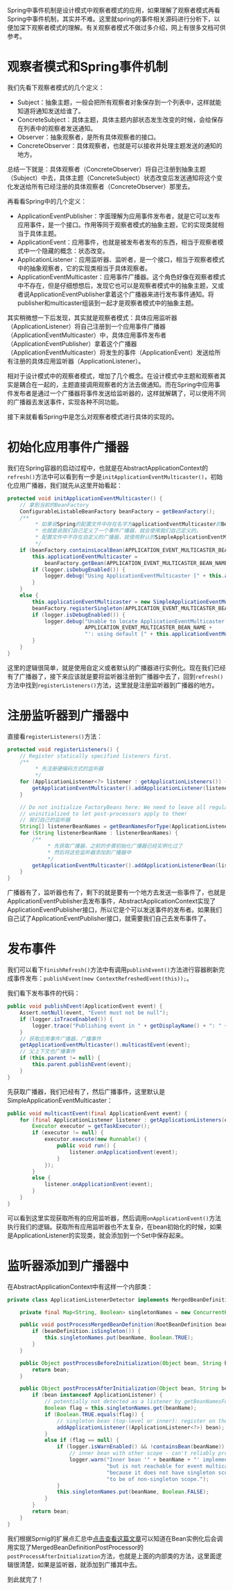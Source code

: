 Spring中事件机制是设计模式中观察者模式的应用，如果理解了观察者模式再看Spring中事件机制，其实并不难。这里就spring的事件相关源码进行分析下，以便加深下观察者模式的理解。有关观察者模式不做过多介绍，网上有很多文档可供参考。

# 观察者模式和Spring事件机制

我们先看下观察者模式的几个定义：

- Subject：抽象主题，一般会把所有观察者对象保存到一个列表中，这样就能知道将通知发送给谁了。
- ConcreteSubject：具体主题，具体主题内部状态发生改变的时候，会给保存在列表中的观察者发送通知。
- Observer：抽象观察者，是所有具体观察者的接口。
- ConcreteObserver：具体观察者，也就是可以接收并处理主题发送的通知的地方。

总结一下就是：具体观察者（ConcreteObserver）将自己注册到抽象主题（Subject）中去，具体主题（ConcreteSubject）状态改变后发送通知将这个变化发送给所有已经注册的具体观察者（ConcreteObserver）那里去。

再看看Spring中的几个定义：

- ApplicationEventPublisher：字面理解为应用事件发布者，就是它可以发布应用事件，是一个接口。作用等同于观察者模式的抽象主题，它的实现类就相当于具体主题。
- ApplicationEvent：应用事件，也就是被发布者发布的东西，相当于观察者模式中一个隐藏的概念：状态改变。
- ApplicationListener：应用监听器、监听者，是一个接口，相当于观察者模式中的抽象观察者，它的实现类相当于具体观察者。
- ApplicationEventMulticaster：应用事件广播器。这个角色好像在观察者模式中不存在，但是仔细想想后，发现它也可以是观察者模式中的抽象主题，又或者说ApplicationEventPublisher拿着这个广播器来进行发布事件通知。将publisher和multicaster组装到一起才是观察者模式中的抽象主题。

其实稍微想一下后发现，其实就是观察者模式：具体应用监听器（ApplicationListener）将自己注册到一个应用事件广播器（ApplicationEventMulticaster）中，具体应用事件发布者（ApplicationEventPublisher）拿着这个广播器（ApplicationEventMulticaster）将发生的事件（ApplicationEvent）发送给所有注册的具体应用监听器（ApplicationListener）。

相对于设计模式中的观察者模式，增加了几个概念。在设计模式中主题和观察者其实是耦合在一起的，主题直接调用观察者的方法去做通知。而在Spring中应用事件发布者是通过一个广播器将事件发送给监听器的，这样就解耦了，可以使用不同的广播器去发送事件，实现各种不同功能。

接下来就看看Spring中是怎么对观察者模式进行具体的实现的。

# 初始化应用事件广播器

我们在Spring容器的启动过程中，也就是在AbstractApplicationContext的`refresh()`方法中可以看到有一步是`initApplicationEventMulticaster()`，初始化应用广播器，我们就先从这里开始看起：

```java
protected void initApplicationEventMulticaster() {
    // 拿到当前的BeanFactory
    ConfigurableListableBeanFactory beanFactory = getBeanFactory();
    /**
		 * 如果说Spring的配置文件中存在名字为applicationEventMulticaster的Bean，
		 * 也就是说我们自己定义了一个事件广播器，就会使用我们自己定义的。
		 * 配置文件中不存在自定义的广播器，就使用默认的SimpleApplicationEventMulticaster。
		 */
    if (beanFactory.containsLocalBean(APPLICATION_EVENT_MULTICASTER_BEAN_NAME)) {
        this.applicationEventMulticaster =
            beanFactory.getBean(APPLICATION_EVENT_MULTICASTER_BEAN_NAME, ApplicationEventMulticaster.class);
        if (logger.isDebugEnabled()) {
            logger.debug("Using ApplicationEventMulticaster [" + this.applicationEventMulticaster + "]");
        }
    }
    else {
        this.applicationEventMulticaster = new SimpleApplicationEventMulticaster(beanFactory);
        beanFactory.registerSingleton(APPLICATION_EVENT_MULTICASTER_BEAN_NAME, this.applicationEventMulticaster);
        if (logger.isDebugEnabled()) {
            logger.debug("Unable to locate ApplicationEventMulticaster with name '" +
                         APPLICATION_EVENT_MULTICASTER_BEAN_NAME +
                         "': using default [" + this.applicationEventMulticaster + "]");
        }
    }
}
```

这里的逻辑很简单，就是使用自定义或者默认的广播器进行实例化。现在我们已经有了广播器了，接下来应该就是要将监听器注册到广播器中去了，回到`refresh()`方法中找到`registerListeners()`方法，这里就是注册监听器到广播器的地方。

# 注册监听器到广播器中

直接看`registerListeners()`方法：

```java
protected void registerListeners() {
    // Register statically specified listeners first.
    /**
		 * 先注册硬编码方式的监听器
		 */
    for (ApplicationListener<?> listener : getApplicationListeners()) {
        getApplicationEventMulticaster().addApplicationListener(listener);
    }

    // Do not initialize FactoryBeans here: We need to leave all regular beans
    // uninitialized to let post-processors apply to them!
    // 我们自己的监听器
    String[] listenerBeanNames = getBeanNamesForType(ApplicationListener.class, true, false);
    for (String listenerBeanName : listenerBeanNames) {
        /**
			 * 先获取广播器，之前的步骤初始化广播器已经实例化过了
			 * 然后将这些监听器添加到广播器中
			 */
        getApplicationEventMulticaster().addApplicationListenerBean(listenerBeanName);
    }
}
```

广播器有了，监听器也有了，剩下的就是要有一个地方去发送一些事件了，也就是ApplicationEventPublisher去发布事件，AbstractApplicationContext实现了ApplicationEventPublisher接口，所以它是个可以发送事件的发布者。如果我们自己试了ApplicationEventPublisher接口，就需要我们自己去发布事件了。

# 发布事件

我们可以看下`finishRefresh()`方法中有调用`publishEvent()`方法进行容器刷新完成事件发布：`publishEvent(new ContextRefreshedEvent(this));`。

我们看下发布事件的代码：

```java
public void publishEvent(ApplicationEvent event) {
    Assert.notNull(event, "Event must not be null");
    if (logger.isTraceEnabled()) {
        logger.trace("Publishing event in " + getDisplayName() + ": " + event);
    }
    // 获取应用事件广播器，广播事件
    getApplicationEventMulticaster().multicastEvent(event);
    // 父上下文也广播事件
    if (this.parent != null) {
        this.parent.publishEvent(event);
    }
}
```

先获取广播器，我们已经有了，然后广播事件，这里默认是SimpleApplicationEventMulticaster：

```java
public void multicastEvent(final ApplicationEvent event) {
    for (final ApplicationListener listener : getApplicationListeners(event)) {
        Executor executor = getTaskExecutor();
        if (executor != null) {
            executor.execute(new Runnable() {
                public void run() {
                    listener.onApplicationEvent(event);
                }
            });
        }
        else {
            listener.onApplicationEvent(event);
        }
    }
}
```

可以看到这里实现获取所有的应用监听器，然后调用`onApplicationEvent()`方法执行我们的逻辑。获取所有应用监听器也不太复杂，在bean初始化的时候，如果是ApplicationListener的实现类，就会添加到一个Set中保存起来。

# 监听器添加到广播器中

在AbstractApplicationContext中有这样一个内部类：

```java
private class ApplicationListenerDetector implements MergedBeanDefinitionPostProcessor {

    private final Map<String, Boolean> singletonNames = new ConcurrentHashMap<String, Boolean>(64);

    public void postProcessMergedBeanDefinition(RootBeanDefinition beanDefinition, Class<?> beanType, String beanName) {
        if (beanDefinition.isSingleton()) {
            this.singletonNames.put(beanName, Boolean.TRUE);
        }
    }

    public Object postProcessBeforeInitialization(Object bean, String beanName) {
        return bean;
    }

    public Object postProcessAfterInitialization(Object bean, String beanName) {
        if (bean instanceof ApplicationListener) {
            // potentially not detected as a listener by getBeanNamesForType retrieval
            Boolean flag = this.singletonNames.get(beanName);
            if (Boolean.TRUE.equals(flag)) {
                // singleton bean (top-level or inner): register on the fly
                addApplicationListener((ApplicationListener<?>) bean);
            }
            else if (flag == null) {
                if (logger.isWarnEnabled() && !containsBean(beanName)) {
                    // inner bean with other scope - can't reliably process events
                    logger.warn("Inner bean '" + beanName + "' implements ApplicationListener interface " +
                                "but is not reachable for event multicasting by its containing ApplicationContext " +
                                "because it does not have singleton scope. Only top-level listener beans are allowed " +
                                "to be of non-singleton scope.");
                }
                this.singletonNames.put(beanName, Boolean.FALSE);
            }
        }
        return bean;
    }
}
```

我们根据Sprnig的扩展点汇总中[点击查看这篇文章](https://cxis.me/2019/02/22/Spring%E4%B8%AD%E6%89%A9%E5%B1%95%E7%82%B9%E6%B1%87%E6%80%BB/)可以知道在Bean实例化后会调用实现了MergedBeanDefinitionPostProcessor的`postProcessAfterInitialization`方法，也就是上面的内部类的方法，这里面逻辑很清楚，如果是监听器，就添加到广播其中去。

到此就完了！